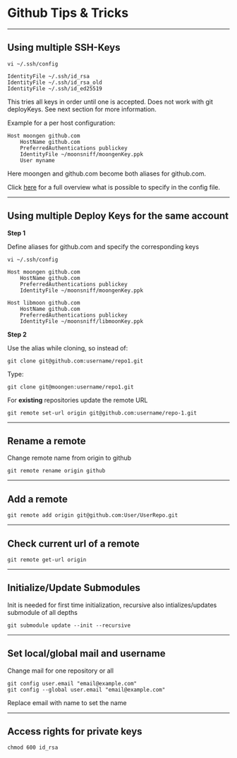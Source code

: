 Github Tips & Tricks
==================

-----------------------------------------------
Using multiple SSH-Keys
-----------------------------------------------

	vi ~/.ssh/config
	
	IdentityFile ~/.ssh/id_rsa
	IdentityFile ~/.ssh/id_rsa_old
	IdentityFile ~/.ssh/id_ed25519
	
This tries all keys in order until one is accepted. Does not work with git deployKeys. 
See next section for more information.


Example for a per host configuration:

	Host moongen github.com
		HostName github.com
		PreferredAuthentications publickey
		IdentityFile ~/moonsniff/moongenKey.ppk
		User myname
		
Here moongen and github.com become both aliases for github.com.

		
Click [here](https://man.openbsd.org/ssh_config) for a full overview what is possible to specify in the config file.
		
-----------------------------------------------
Using multiple Deploy Keys for the same account
-----------------------------------------------


**Step 1** 

Define aliases for github.com and specify the corresponding keys

	vi ~/.ssh/config

	Host moongen github.com
		HostName github.com
		PreferredAuthentications publickey
		IdentityFile ~/moonsniff/moongenKey.ppk

	Host libmoon github.com
		HostName github.com
		PreferredAuthentications publickey
		IdentityFile ~/moonsniff/libmoonKey.ppk
		
**Step 2**

Use the alias while cloning, so instead of:

	git clone git@github.com:username/repo1.git
	
Type:

	git clone git@moongen:username/repo1.git
	

For **existing** repositories update the remote URL

	git remote set-url origin git@github.com:username/repo-1.git
	
	
-------------------------------
Rename a remote
---------------

Change remote name from origin to github

	git remote rename origin github
	


-------------------------------
Add a remote
------------

	git remote add origin git@github.com:User/UserRepo.git
	
	
-------------------------------
Check current url of a remote
---------------------------

	git remote get-url origin
	
	
-------------------------------
Initialize/Update Submodules
----------------------------
Init is needed for first time initialization, recursive also intializes/updates submodule of all depths

	git submodule update --init --recursive
	
	
-------------------------------
Set local/global mail and username
----------------------------------

Change mail for one repository or all

	git config user.email "email@example.com"
	git config --global user.email "email@example.com"
	
Replace email with name to set the name

-------------------------------
Access rights for private keys
------------------------------

	chmod 600 id_rsa